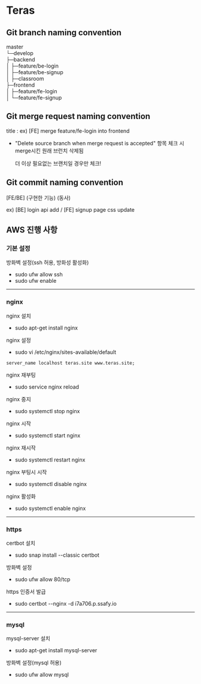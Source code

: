 # Teras

## Git branch naming convention

 master<br>
└─develop<br>
    ├─backend<br>
    │  ├─feature/be-login<br>
    │  ├─feature/be-signup<br>
    │  ├─classroom<br>
    ├─frontend<br>
    │  ├─feature/fe-login<br>
    │  └─feature/fe-signup<br>


## Git merge request naming convention

title : ex) [FE] merge feature/fe-login into frontend

* "Delete source branch when merge request is accepted" 항목 체크 시 merge시킨 원래 브런치 삭제됨

    더 이상 필요없는 브랜치일 경우만 체크!

## Git commit naming convention

[FE/BE] (구현한 기능) (동사)

ex) [BE] login api add / [FE] signup page css update

## AWS 진행 사항

### 기본 설정
방화벽 설정(ssh 허용, 방화성 활성화)
* sudo ufw allow ssh
* sudo ufw enable

***

### nginx
nginx 설치
* sudo apt-get install nginx

nginx 설정
* sudo vi /etc/nginx/sites-available/default
```
server_name localhost teras.site www.teras.site;
``` 

nginx 재부팅
* sudo service nginx reload

nginx 중지
* sudo systemctl stop nginx

nginx 시작
* sudo systemctl start nginx

nginx 재시작
* sudo systemctl restart nginx

nginx 부팅시 시작
* sudo systemctl disable nginx

nginx 활성화
* sudo systemctl enable nginx
***

### https

certbot 설치
* sudo snap install --classic certbot

방화벽 설정
* sudo ufw allow 80/tcp

https 인증서 발급
* sudo certbot --nginx -d i7a706.p.ssafy.io

***

### mysql

mysql-server 설치
* sudo apt-get install mysql-server

방화벽 설정(mysql 허용)
* sudo ufw allow mysql

